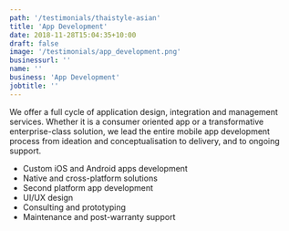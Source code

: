 ```yaml
---
path: '/testimonials/thaistyle-asian'
title: 'App Development'
date: 2018-11-28T15:04:35+10:00
draft: false
image: '/testimonials/app_development.png'
businessurl: ''
name: ''
business: 'App Development'
jobtitle: ''
---
```


We offer a full cycle of application design, integration and management services. Whether it is a consumer oriented app or a transformative enterprise-class solution, we lead the entire mobile app development process from ideation and conceptualisation to delivery, and to ongoing support.

* Custom iOS and Android apps development
* Native and cross-platform solutions
* Second platform app development
* UI/UX design
* Consulting and prototyping
* Maintenance and post-warranty support
